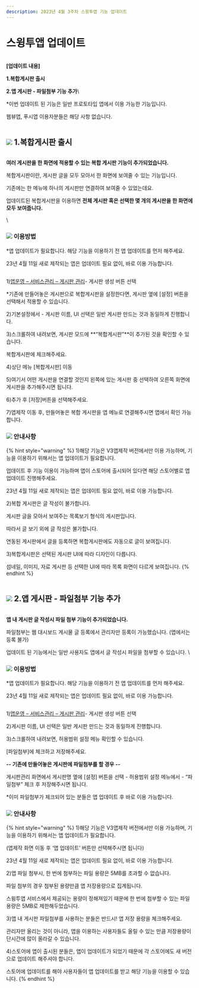 ```yaml
---
description: 2023년 4월 3주차 스윙투앱 기능 업데이트
---
```


# 스윙투앱 업데이트

<figure><img src=".gitbook/assets/구분선 (1).PNG" alt=""><figcaption></figcaption></figure>

﻿**\[업데이트 내용]**

**1.복합게시판 출시**

**2.앱 게시판 - 파일첨부 기능 추가**\


\*이번 업데이트 된 기능은 일반 프로토타입 앱에서 이용 가능한 기능입니다.

웹뷰앱, 푸시앱 이용자분들은 해당 사항 없습니다.

<figure><img src=".gitbook/assets/구분선 (1).PNG" alt=""><figcaption></figcaption></figure>

## ![](https://wp.swing2app.co.kr/wp-content/uploads/2018/09/%EB%8B%A8%EB%9D%BD1-1.png) **1.복합게시판 출시**

<figure><img src=".gitbook/assets/복합게시판업뎃.png" alt=""><figcaption></figcaption></figure>

**여러 게시판을 한 화면에 적용할 수 있는 복합 게시판 기능이 추가되었습니다.**&#x20;

복합게시판이란, 게시판 글을 모두 모아서 한 화면에 보여줄 수 있는 기능입니다.

기존에는 한 메뉴에 하나의 게시판만 연결하여 보여줄 수 있었는데요.&#x20;

업데이트된 복합게시판을 이용하면 **전체 게시판 혹은 선택한 몇 개의 게시판을 한 화면에 모두 보여줍니다.**

\


### ![](https://ncdn2.swing2app.co.kr/public/swing\_notice\_editor\_attach/10532101/20233803.png) **이용방법**

\*앱 업데이트가 필요합니다. 해당 기능을 이용하기 전 앱 업데이트를 먼저 해주세요.

23년 4월 11일 새로 제작되는 앱은 업데이트 필요 없이, 바로 이용 가능합니다.&#x20;

<figure><img src=".gitbook/assets/복합게시판2.png" alt=""><figcaption></figcaption></figure>

1\)[앱운영 – 서비스관리 – 게시판 관리](http://www.swing2app.co.kr/view/board\_edit)- 게시판 생성 버튼 선택

\*기존에 만들어놓은 게시판으로 복합게시판을 설정한다면, 게시판 옆에 \[설정] 버튼을 선택해서 적용할 수 있습니다.&#x20;

2\)기본설정에서 - 게시판 이름, UI 선택은 일반 게시판 만드는 것과 동일하게 진행합니다.&#x20;

3\)스크롤하여 내려보면, 게시판 모드에 **“복합게시판”**이 추가된 것을 확인할 수 있습니다.

복합게시판에 체크해주세요. &#x20;

4\)상단 메뉴 \[복합게시판] 이동

5\)여기서 어떤 게시판을 연결할 것인지 왼쪽에 있는 게시판 중 선택하여 오른쪽 화면에 게시판을 추가해주시면 됩니다.

6\)추가 후 \[저장]버튼을 선택해주세요.&#x20;

7\)앱제작 이동 후, 만들어놓은 복합 게시판을 앱 메뉴로 연결해주시면 앱에서 확인 가능합니다.



### ![](.gitbook/assets/warning-\(2\).png) 안내사항

{% hint style="warning" %}
1\)해당 기능은 V3앱제작 버전에서만 이용 가능하며, 기능을 이용하기 위해서는 앱 업데이트가 필요합니다.&#x20;

업데이트 후 기능 이용이 가능하며 앱이 스토어에 출시되어 있다면 해당 스토어별로 앱 업데이트 진행해주세요.&#x20;

23년 4월 11일 새로 제작되는 앱은 업데이트 필요 없이, 바로 이용 가능합니다.&#x20;

2\)복합 게시판은 글 작성이 불가합니다.&#x20;

게시판 글을 모아서 보여주는 목록보기 형식의 게시판입니다.&#x20;

따라서 글 보기 외에 글 작성은 불가합니다.

연동된 게시판에서 글을 등록하면 복합게시판에도 자동으로 글이 보여집니다. &#x20;

3\)복합게시판은 선택된 게시판 UI에 따라 디자인이 다릅니다.

섬네일, 이미지, 자료 게시판 등 선택한 UI에 따라 목록 화면이 다르게 보여집니다.&#x20;
{% endhint %}

<figure><img src=".gitbook/assets/구분선 (1).PNG" alt=""><figcaption></figcaption></figure>

## ![](https://wp.swing2app.co.kr/wp-content/uploads/2018/09/%EB%8B%A8%EB%9D%BD1-1.png) **2.앱 게시판 - 파일첨부 기능 추가**

<figure><img src=".gitbook/assets/파일첨부_업데이트.png" alt=""><figcaption></figcaption></figure>

**앱 내 게시판 글 작성시 파일 첨부 기능이 추가되었습니다.**&#x20;

파일첨부는 웹 대시보드 게시물 글 등록에서 관리자만 등록이 가능했습니다. (앱에서는 등록 불가)

업데이트 된 기능에서는 일반 사용자도 앱에서 글 작성시 파일을 첨부할 수 있습니다. \


### ![](https://ncdn2.swing2app.co.kr/public/swing\_notice\_editor\_attach/10532101/20233803.png) **이용방법**

\*앱 업데이트가 필요합니다. 해당 기능을 이용하기 전 앱 업데이트를 먼저 해주세요.

23년 4월 11일 새로 제작되는 앱은 업데이트 필요 없이, 바로 이용 가능합니다.&#x20;

<figure><img src=".gitbook/assets/파일첨부1.png" alt=""><figcaption></figcaption></figure>

1\)[앱운영 – 서비스관리 – 게시판 관리](http://www.swing2app.co.kr/view/board\_edit)- 게시판 생성 버튼 선택

2\)게시판 이름, UI 선택은 일반 게시판 만드는 것과 동일하게 진행합니다.

3\)스크롤하여 내려보면, 허용범위 설정 메뉴 확인할 수 있습니다.

\[파일첨부]에 체크하고 저장해주세요.

**-- 기존에 만들어놓은 게시판에 파일첨부를 할 경우 --**&#x20;

게시판관리 화면에서 게시판명 옆에 \[설정] 버튼을 선택 - 허용범위 설정 메뉴에서 - “파일첨부” 체크 후 저장해주시면 됩니다.

\*이미 파일첨부가 체크되어 있는 분들은 앱 업데이트 후 바로 이용 가능합니다.&#x20;



### ![](.gitbook/assets/warning-\(2\).png) 안내사항

{% hint style="warning" %}
1\)해당 기능은 V3앱제작 버전에서만 이용 가능하며, 기능을 이용하기 위해서는 앱 업데이트가 필요합니다. &#x20;

(앱제작 화면 이동 후 ‘앱 업데이트’ 버튼만 선택해주시면 됩니다)

23년 4월 11일 새로 제작되는 앱은 업데이트 필요 없이, 바로 이용 가능합니다.&#x20;

2\)앱 파일 첨부시, 한 번에 첨부하는 파일 용량은 5MB를 초과할 수 없습니다.

파일 첨부의 경우 첨부된 용량만큼 앱 저장용량으로 집계됩니다.

스윙투앱 서비스에서 제공되는 용량이 정해져있기 때문에 한 번에 첨부할 수 있는 파일 용량은 5MB로 제한해두었습니다.

3\)앱 내 게시판 파일첨부를 사용하는 분들은 반드시! 앱 저장 용량을 체크해주세요.

관리자만 올리는 것이 아니라, 앱을 이용하는 사용자들도 올릴 수 있는 만큼 저장용량이 단시간에 많이 올라갈 수 있습니다.&#x20;

4\)스토어에 앱이 출시된 분들은, 앱이 업데이트가 되었기 때문에 각 스토어에도 새 버전으로 업데이트 해주셔야 합니다.

스토어에 업데이트를 해야 사용자들이 앱 업데이트를 받고 해당 기능을 이용할 수 있습니다.&#x20;
{% endhint %}

